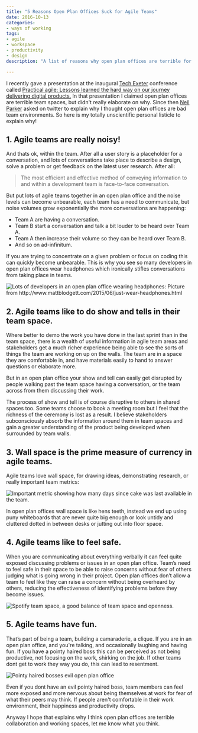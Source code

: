 ```yaml
---
title: "5 Reasons Open Plan Offices Suck for Agile Teams"
date: 2016-10-13
categories:
- ways of working
tags:
- agile
- workspace
- productivity
- design
description: "A list of reasons why open plan offices are terrible for agile teams."

---
```


I recently gave a presentation at the inaugural [Tech Exeter](https://techexeter.uk/) conference called [Practical agile: Lessons learned the hard way on our journey delivering digital products.](https://www.slideshare.net/IanAmes/practical-agile-tech-exeter-v2) In that presentation I claimed open plan offices are terrible team spaces, but didn't really elaborate on why. Since then [Neil Parker](https://twitter.com/_NeilParker) asked on twitter to explain why I thought open plan offices are bad team environments. So here is my totally unscientific personal listicle to explain why!

## 1. Agile teams are really noisy!

And thats ok, within the team. After all a user story is a placeholder for a conversation, and lots of conversations take place to describe a design, solve a problem or get feedback on the latest user research. After all:

>The most efficient and effective method of conveying information to and within a development team is face-to-face conversation.

But put lots of agile teams together in an open plan office and the noise levels can become unbearable, each team has a need to communicate, but noise volumes grow exponentially the more conversations are happening:

- Team A are having a conversation.
- Team B start a conversation and talk a bit louder to be heard over Team A.
- Team A then increase their volume so they can be heard over Team B.
- And so on ad-infinitum.

If you are trying to concentrate on a given problem or focus on coding this can quickly become unbearable. This is why you see so many developers in open plan offices wear headphones which ironically stifles conversations from taking place in teams.

![](/images/headphones.jpg "Lots of developers in an open plan office wearing headphones: Picture from http://www.mattblodgett.com/2015/06/just-wear-headphones.html")

## 2. Agile teams like to do show and tells in their team space.

Where better to demo the work you have done in the last sprint than in the team space, there is a wealth of useful information in agile team areas and stakeholders get a much richer experience being able to see the sorts of things the team are working on up on the walls. The team are in a space they are comfortable in, and have materials easily to hand to answer questions or elaborate more.

But in an open plan office your show and tell can easily get disrupted by people walking past the team space having a conversation, or the team across from them discussing their work.

The process of show and tell is of course disruptive to others in shared spaces too. Some teams choose to book a meeting room but I feel that the richness of the ceremony is lost as a result. I believe stakeholders subconsciously absorb the information around them in team spaces and gain a greater understanding of the product being developed when surrounded by team walls.

## 3. Wall space is the prime measure of currency in agile teams.

Agile teams love wall space, for drawing ideas, demonstrating research, or really important team metrics:

![](/images/no_cake.jpg "Important metric showing how many days since cake was last available in the team.")

In open plan offices wall space is like hens teeth, instead we end up using puny whiteboards that are never quite big enough or look untidy and cluttered dotted in between desks or jutting out into floor space.

## 4. Agile teams like to feel safe.

When you are communicating about everything verbally it can feel quite exposed discussing problems or issues in an open plan office. Team’s need to feel safe in their space to be able to raise concerns without fear of others judging what is going wrong in their project. Open plan offices don’t allow a team to feel like they can raise a concern without being overheard by others, reducing the effectiveness of identifying problems before they become issues.

![](/images/spotify_space.jpg "Spotify team space, a good balance of team space and openness.")

## 5. Agile teams have fun.

That’s part of being a team, building a camaraderie, a clique. If you are in an open plan office, and you're talking, and occasionally laughing and having fun. If you have a pointy haired boss this can be perceived as not being productive, not focusing on the work, shirking on the job. If other teams dont get to work they way you do, this can lead to resentment.

![](/images/dilbert_open_plan.jpg "Pointy haired bosses evil open plan office")

Even if you dont have an evil pointy haired boss, team members can feel more exposed and more nervous about being themselves at work for fear of what their peers may think. If people aren't comfortable in their work environment, their happiness and productivity drops.

Anyway I hope that explains why I think open plan offices are terrible collaboration and working spaces, let me know what you think.

